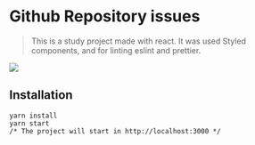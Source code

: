 # Github Repository issues

> This is a study project made with react. It was used Styled components, and for linting eslint and prettier.

<img src="https://user-images.githubusercontent.com/52503774/68352142-477ae000-00e4-11ea-8a56-35d6398fa1e1.png" />

## Installation
```
yarn install
yarn start
/* The project will start in http://localhost:3000 */
```
